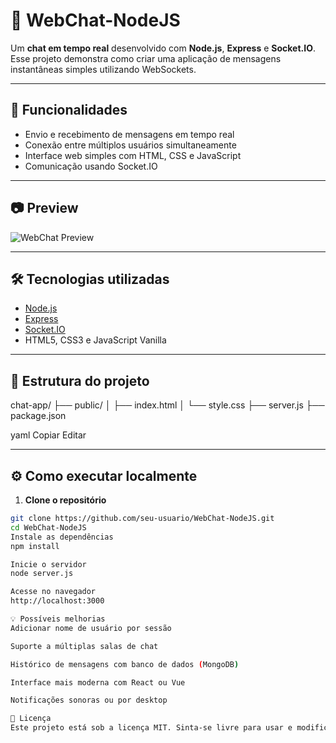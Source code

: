 # 💬 WebChat-NodeJS

Um **chat em tempo real** desenvolvido com **Node.js**, **Express** e **Socket.IO**. Esse projeto demonstra como criar uma aplicação de mensagens instantâneas simples utilizando WebSockets.

---

## 🚀 Funcionalidades

- Envio e recebimento de mensagens em tempo real
- Conexão entre múltiplos usuários simultaneamente
- Interface web simples com HTML, CSS e JavaScript
- Comunicação usando Socket.IO

---

## 📷 Preview

![WebChat Preview](https://user-images.githubusercontent.com/your-user/imagem-exemplo.png)


---

## 🛠 Tecnologias utilizadas

- [Node.js](https://nodejs.org/)
- [Express](https://expressjs.com/)
- [Socket.IO](https://socket.io/)
- HTML5, CSS3 e JavaScript Vanilla

---

## 📁 Estrutura do projeto

chat-app/
├── public/
│ ├── index.html
│ └── style.css
├── server.js
├── package.json

yaml
Copiar
Editar

---

## ⚙️ Como executar localmente

1. **Clone o repositório**
```bash
git clone https://github.com/seu-usuario/WebChat-NodeJS.git
cd WebChat-NodeJS
Instale as dependências
npm install

Inicie o servidor
node server.js

Acesse no navegador
http://localhost:3000

💡 Possíveis melhorias
Adicionar nome de usuário por sessão

Suporte a múltiplas salas de chat

Histórico de mensagens com banco de dados (MongoDB)

Interface mais moderna com React ou Vue

Notificações sonoras ou por desktop

📄 Licença
Este projeto está sob a licença MIT. Sinta-se livre para usar e modificar!
